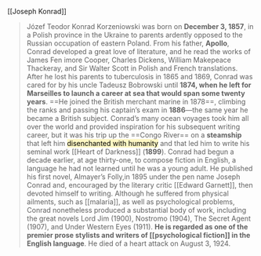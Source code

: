 [[Joseph Konrad]]
> Józef Teodor Konrad Korzeniowski was born on **December 3, 1857**, in a Polish province in the Ukraine to parents ardently opposed to the Russian occupation of eastern Poland. From his father, **Apollo**, Conrad developed a great love of literature, and he read the works of James Fen imore Cooper, Charles Dickens, William Makepeace Thackeray, and Sir Walter Scott in Polish and French translations. After he lost his parents to tuberculosis in 1865 and 1869, Conrad was cared for by his uncle Tadeusz Bobrowski until **1874, when he left for Marseilles to launch a career at sea that would span some twenty years**. ==He joined the British merchant marine in 1878==, climbing the ranks and passing his captain’s exam in **1886**—the same year he became a British subject. Conrad’s many ocean voyages took him all over the world and provided inspiration for his subsequent writing career, but it was his trip up the ==Congo River== on a **steamship** that left him <mark style="background: #FFF3A3A6;">disenchanted with humanity</mark> and that led him to write his seminal work [[Heart of Darkness]] (**1899**). Conrad had begun a decade earlier, at age thirty-one, to compose fiction in English, a language he had not learned until he was a young adult. He published his first novel, Almayer’s Folly,in 1895 under the pen name Joseph Conrad and, encouraged by the literary critic [[Edward Garnett]], then devoted himself to writing. Although he suffered from physical ailments, such as [[malaria]], as well as psychological problems, Conrad nonetheless produced a substantial body of work, including the great novels Lord Jim (1900), Nostromo (1904), The Secret Agent (1907), and Under Western Eyes (1911). **He is regarded as one of the premier prose stylists and writers of [[psychological fiction]] in the English language**. He died of a heart attack on August 3, 1924.

